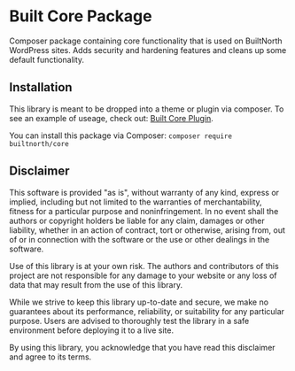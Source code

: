 # Built Core Package

Composer package containing core functionality that is used on BuiltNorth WordPress sites. Adds security and hardening features and cleans up some default functionality.

## Installation

This library is meant to be dropped into a theme or plugin via composer. To see an example of useage, check out: [Built Core Plugin](https://github.com/builtnorth/core-plugin).

You can install this package via Composer: `composer require builtnorth/core`

## Disclaimer

This software is provided "as is", without warranty of any kind, express or implied, including but not limited to the warranties of merchantability, fitness for a particular purpose and noninfringement. In no event shall the authors or copyright holders be liable for any claim, damages or other liability, whether in an action of contract, tort or otherwise, arising from, out of or in connection with the software or the use or other dealings in the software.

Use of this library is at your own risk. The authors and contributors of this project are not responsible for any damage to your website or any loss of data that may result from the use of this library.

While we strive to keep this library up-to-date and secure, we make no guarantees about its performance, reliability, or suitability for any particular purpose. Users are advised to thoroughly test the library in a safe environment before deploying it to a live site.

By using this library, you acknowledge that you have read this disclaimer and agree to its terms.
